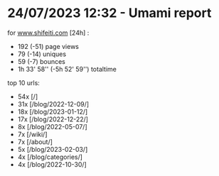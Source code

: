 # 24/07/2023 12:32 - Umami report
for www.shifeiti.com [24h] :

 - 192 (-51) page views
 - 79 (-14) uniques
 - 59 (-7) bounces
 - 1h 33' 58'' (-5h 52' 59'') totaltime


top 10 urls:
 - 54x [/]
 - 31x [/blog/2022-12-09/]
 - 18x [/blog/2023-01-12/]
 - 17x [/blog/2022-12-22/]
 - 8x [/blog/2022-05-07/]
 - 7x [/wiki/]
 - 7x [/about/]
 - 5x [/blog/2023-02-03/]
 - 4x [/blog/categories/]
 - 4x [/blog/2022-10-30/]


